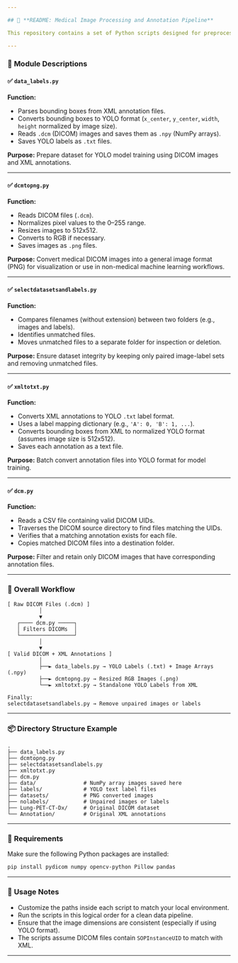 ```yaml
---

## 📘 **README: Medical Image Processing and Annotation Pipeline**

This repository contains a set of Python scripts designed for preprocessing, cleaning, and converting DICOM medical images and their XML annotations into formats suitable for machine learning training, particularly YOLO object detection.

---
```


### 📂 **Module Descriptions**

#### ✅ `data_labels.py`

**Function:**

* Parses bounding boxes from XML annotation files.
* Converts bounding boxes to YOLO format (`x_center`, `y_center`, `width`, `height` normalized by image size).
* Reads `.dcm` (DICOM) images and saves them as `.npy` (NumPy arrays).
* Saves YOLO labels as `.txt` files.

**Purpose:**
Prepare dataset for YOLO model training using DICOM images and XML annotations.

---

#### ✅ `dcmtopng.py`

**Function:**

* Reads DICOM files (`.dcm`).
* Normalizes pixel values to the 0–255 range.
* Resizes images to 512x512.
* Converts to RGB if necessary.
* Saves images as `.png` files.

**Purpose:**
Convert medical DICOM images into a general image format (PNG) for visualization or use in non-medical machine learning workflows.

---

#### ✅ `selectdatasetsandlabels.py`

**Function:**

* Compares filenames (without extension) between two folders (e.g., images and labels).
* Identifies unmatched files.
* Moves unmatched files to a separate folder for inspection or deletion.

**Purpose:**
Ensure dataset integrity by keeping only paired image-label sets and removing unmatched files.

---

#### ✅ `xmltotxt.py`

**Function:**

* Converts XML annotations to YOLO `.txt` label format.
* Uses a label mapping dictionary (e.g., `'A': 0, 'B': 1, ...`).
* Converts bounding boxes from XML to normalized YOLO format (assumes image size is 512x512).
* Saves each annotation as a text file.

**Purpose:**
Batch convert annotation files into YOLO format for model training.

---

#### ✅ `dcm.py`

**Function:**

* Reads a CSV file containing valid DICOM UIDs.
* Traverses the DICOM source directory to find files matching the UIDs.
* Verifies that a matching annotation exists for each file.
* Copies matched DICOM files into a destination folder.

**Purpose:**
Filter and retain only DICOM images that have corresponding annotation files.

---

### 🔁 **Overall Workflow**

```
[ Raw DICOM Files (.dcm) ]
          │
          ▼
   ┌──── dcm.py ─────┐
   │ Filters DICOMs  │
   └─────────────────┘
          │
          ▼
[ Valid DICOM + XML Annotations ]
          │
          ├──► data_labels.py → YOLO Labels (.txt) + Image Arrays (.npy)
          ├──► dcmtopng.py → Resized RGB Images (.png)
          └──► xmltotxt.py → Standalone YOLO Labels from XML
          
Finally:
selectdatasetsandlabels.py → Remove unpaired images or labels
```

---

### 📦 **Directory Structure Example**

```
.
├── data_labels.py
├── dcmtopng.py
├── selectdatasetsandlabels.py
├── xmltotxt.py
├── dcm.py
├── data/               # NumPy array images saved here
├── labels/             # YOLO text label files
├── datasets/           # PNG converted images
├── nolabels/           # Unpaired images or labels
├── Lung-PET-CT-Dx/     # Original DICOM dataset
└── Annotation/         # Original XML annotations
```

---

### 🧰 **Requirements**

Make sure the following Python packages are installed:

```bash
pip install pydicom numpy opencv-python Pillow pandas
```

---

### 📌 **Usage Notes**

* Customize the paths inside each script to match your local environment.
* Run the scripts in this logical order for a clean data pipeline.
* Ensure that the image dimensions are consistent (especially if using YOLO format).
* The scripts assume DICOM files contain `SOPInstanceUID` to match with XML.

---


